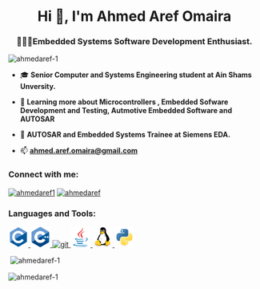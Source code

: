 <h1 align="center">Hi 👋, I'm Ahmed Aref Omaira</h1>
<h3 align="center">👨🏻‍💻Embedded Systems Software Development Enthusiast.</h3>

<p align="left"> <img src="https://komarev.com/ghpvc/?username=ahmedaref-1&label=Profile%20views&color=0e75b6&style=flat" alt="ahmedaref-1" /> </p>

- 🎓 **Senior Computer and Systems Engineering student at Ain Shams Unversity.**

- 🌱 **Learning more about Microcontrollers , Embedded Sofware Development and Testing, Autmotive Embedded Software and AUTOSAR**

- 💼 **AUTOSAR and Embedded Systems Trainee at Siemens EDA.**

- 📫 **ahmed.aref.omaira@gmail.com**

<h3 align="left">Connect with me:</h3>
<p align="left">
<a href="https://linkedin.com/in/ahmedaref1" target="blank"><img align="center" src="https://raw.githubusercontent.com/rahuldkjain/github-profile-readme-generator/master/src/images/icons/Social/linked-in-alt.svg" alt="ahmedaref1" height="30" width="40" /></a>
<a href="https://www.hackerrank.com/ahmedaref" target="blank"><img align="center" src="https://raw.githubusercontent.com/rahuldkjain/github-profile-readme-generator/master/src/images/icons/Social/hackerrank.svg" alt="ahmedaref" height="30" width="40" /></a>
</p>

<h3 align="left">Languages and Tools:</h3>
<p align="left"> <a href="https://www.cprogramming.com/" target="_blank" rel="noreferrer"> <img src="https://raw.githubusercontent.com/devicons/devicon/master/icons/c/c-original.svg" alt="c" width="40" height="40"/> </a> <a href="https://www.w3schools.com/cpp/" target="_blank" rel="noreferrer"> <img src="https://raw.githubusercontent.com/devicons/devicon/master/icons/cplusplus/cplusplus-original.svg" alt="cplusplus" width="40" height="40"/> </a> <a href="https://git-scm.com/" target="_blank" rel="noreferrer"> <img src="https://www.vectorlogo.zone/logos/git-scm/git-scm-icon.svg" alt="git" width="40" height="40"/> </a> <a href="https://www.java.com" target="_blank" rel="noreferrer"> <img src="https://raw.githubusercontent.com/devicons/devicon/master/icons/java/java-original.svg" alt="java" width="40" height="40"/> </a> <a href="https://www.linux.org/" target="_blank" rel="noreferrer"> <img src="https://raw.githubusercontent.com/devicons/devicon/master/icons/linux/linux-original.svg" alt="linux" width="40" height="40"/> </a> <a href="https://www.python.org" target="_blank" rel="noreferrer"> <img src="https://raw.githubusercontent.com/devicons/devicon/master/icons/python/python-original.svg" alt="python" width="40" height="40"/> </a> </p>

<p>&nbsp;<img align="center" src="https://github-readme-stats.vercel.app/api?username=ahmedaref-1&show_icons=true&locale=en" alt="ahmedaref-1" /></p>

<p><img align="center" src="https://github-readme-streak-stats.herokuapp.com/?user=ahmedaref-1&" alt="ahmedaref-1" /></p>
